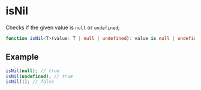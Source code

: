 # isNil

Checks if the given value is `null` or `undefined`;

```typescript
function isNil<T>(value: T | null | undefined): value is null | undefined;
```

## Example

```typescript
isNil(null); // true
isNil(undefined); // true
isNil(1); // false
```
